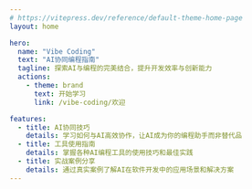 ```yaml
---
# https://vitepress.dev/reference/default-theme-home-page
layout: home

hero:
  name: "Vibe Coding"
  text: "AI协同编程指南"
  tagline: 探索AI与编程的完美结合，提升开发效率与创新能力
  actions:
    - theme: brand
      text: 开始学习
      link: /vibe-coding/欢迎

features:
  - title: AI协同技巧
    details: 学习如何与AI高效协作，让AI成为你的编程助手而非替代品
  - title: 工具使用指南
    details: 掌握各种AI编程工具的使用技巧和最佳实践
  - title: 实战案例分享
    details: 通过真实案例了解AI在软件开发中的应用场景和解决方案
---
```


